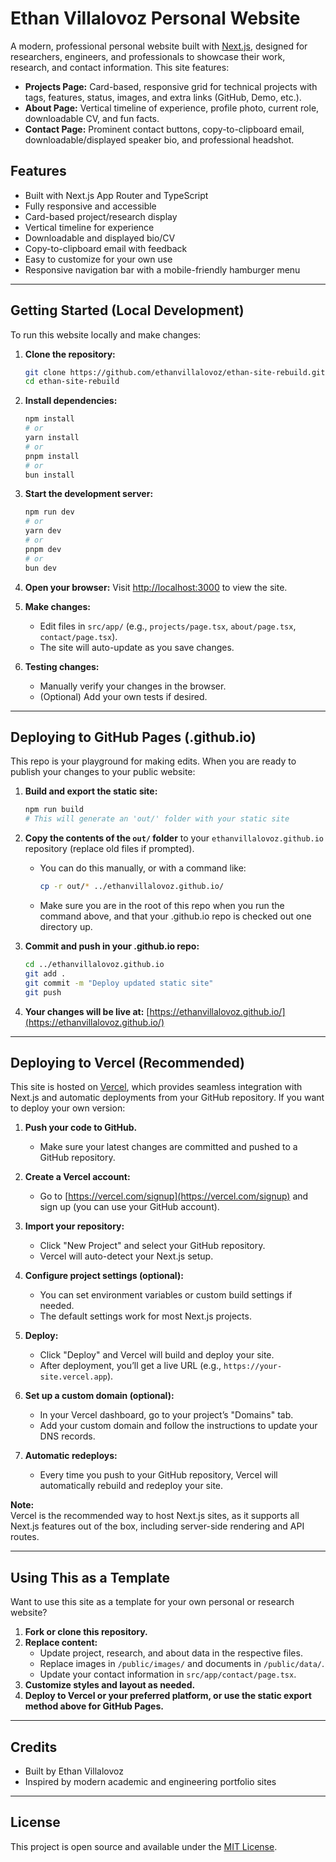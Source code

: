 # Ethan Villalovoz Personal Website

A modern, professional personal website built with [Next.js](https://nextjs.org), designed for researchers, engineers, and professionals to showcase their work, research, and contact information. This site features:

- **Projects Page:** Card-based, responsive grid for technical projects with tags, features, status, images, and extra links (GitHub, Demo, etc.).
- **About Page:** Vertical timeline of experience, profile photo, current role, downloadable CV, and fun facts.
- **Contact Page:** Prominent contact buttons, copy-to-clipboard email, downloadable/displayed speaker bio, and professional headshot.

## Features
- Built with Next.js App Router and TypeScript
- Fully responsive and accessible
- Card-based project/research display
- Vertical timeline for experience
- Downloadable and displayed bio/CV
- Copy-to-clipboard email with feedback
- Easy to customize for your own use
- Responsive navigation bar with a mobile-friendly hamburger menu

---

## Getting Started (Local Development)

To run this website locally and make changes:

1. **Clone the repository:**
   ```bash
   git clone https://github.com/ethanvillalovoz/ethan-site-rebuild.git
   cd ethan-site-rebuild
   ```

2. **Install dependencies:**
   ```bash
   npm install
   # or
   yarn install
   # or
   pnpm install
   # or
   bun install
   ```

3. **Start the development server:**
   ```bash
   npm run dev
   # or
   yarn dev
   # or
   pnpm dev
   # or
   bun dev
   ```

4. **Open your browser:**
   Visit [http://localhost:3000](http://localhost:3000) to view the site.

5. **Make changes:**
   - Edit files in `src/app/` (e.g., `projects/page.tsx`, `about/page.tsx`, `contact/page.tsx`).
   - The site will auto-update as you save changes.

6. **Testing changes:**
   - Manually verify your changes in the browser.
   - (Optional) Add your own tests if desired.

---

## Deploying to GitHub Pages (.github.io)

This repo is your playground for making edits. When you are ready to publish your changes to your public website:

1. **Build and export the static site:**
   ```bash
   npm run build
   # This will generate an 'out/' folder with your static site
   ```

2. **Copy the contents of the `out/` folder** to your `ethanvillalovoz.github.io` repository (replace old files if prompted).
   - You can do this manually, or with a command like:
     ```bash
     cp -r out/* ../ethanvillalovoz.github.io/
     ```
   - Make sure you are in the root of this repo when you run the command above, and that your .github.io repo is checked out one directory up.

3. **Commit and push in your .github.io repo:**
   ```bash
   cd ../ethanvillalovoz.github.io
   git add .
   git commit -m "Deploy updated static site"
   git push
   ```

4. **Your changes will be live at:**
   [https://ethanvillalovoz.github.io/](https://ethanvillalovoz.github.io/)

---

## Deploying to Vercel (Recommended)

This site is hosted on [Vercel](https://vercel.com), which provides seamless integration with Next.js and automatic deployments from your GitHub repository. If you want to deploy your own version:

1. **Push your code to GitHub.**
   - Make sure your latest changes are committed and pushed to a GitHub repository.

2. **Create a Vercel account:**
   - Go to [https://vercel.com/signup](https://vercel.com/signup) and sign up (you can use your GitHub account).

3. **Import your repository:**
   - Click "New Project" and select your GitHub repository.
   - Vercel will auto-detect your Next.js setup.

4. **Configure project settings (optional):**
   - You can set environment variables or custom build settings if needed.
   - The default settings work for most Next.js projects.

5. **Deploy:**
   - Click "Deploy" and Vercel will build and deploy your site.
   - After deployment, you’ll get a live URL (e.g., `https://your-site.vercel.app`).

6. **Set up a custom domain (optional):**
   - In your Vercel dashboard, go to your project’s "Domains" tab.
   - Add your custom domain and follow the instructions to update your DNS records.

7. **Automatic redeploys:**
   - Every time you push to your GitHub repository, Vercel will automatically rebuild and redeploy your site.

**Note:**  
Vercel is the recommended way to host Next.js sites, as it supports all Next.js features out of the box, including server-side rendering and API routes.

---

## Using This as a Template

Want to use this site as a template for your own personal or research website?

1. **Fork or clone this repository.**
2. **Replace content:**
   - Update project, research, and about data in the respective files.
   - Replace images in `/public/images/` and documents in `/public/data/`.
   - Update your contact information in `src/app/contact/page.tsx`.
3. **Customize styles and layout as needed.**
4. **Deploy to Vercel or your preferred platform, or use the static export method above for GitHub Pages.**

---

## Credits
- Built by Ethan Villalovoz
- Inspired by modern academic and engineering portfolio sites

---

## License
This project is open source and available under the [MIT License](LICENSE).
